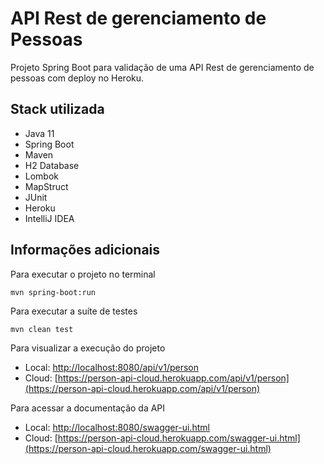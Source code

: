 # API Rest de gerenciamento de Pessoas

Projeto Spring Boot para validação de uma API Rest de gerenciamento de pessoas com deploy no Heroku.

## Stack utilizada

* Java 11
* Spring Boot
* Maven
* H2 Database
* Lombok
* MapStruct
* JUnit
* Heroku
* IntelliJ IDEA

## Informações adicionais

Para executar o projeto no terminal

```
mvn spring-boot:run 
```

Para executar a suíte de testes

```
mvn clean test
```

Para visualizar a execução do projeto

* Local: [http://localhost:8080/api/v1/person](http://localhost:8080/api/v1/person)
* Cloud: [https://person-api-cloud.herokuapp.com/api/v1/person](https://person-api-cloud.herokuapp.com/api/v1/person)

Para acessar a documentação da API

* Local: [http://localhost:8080/swagger-ui.html](http://localhost:8080/swagger-ui.html)
* Cloud: [https://person-api-cloud.herokuapp.com/swagger-ui.html](https://person-api-cloud.herokuapp.com/swagger-ui.html)
